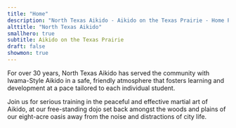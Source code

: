 ```yaml
---
title: "Home"
description: "North Texas Aikido - Aikido on the Texas Prairie - Home Page"
alttitle: "North Texas Aikido"
smallhero: true
subtitle: Aikido on the Texas Prairie
draft: false
showmon: true
---
```


For over 30 years, North Texas Aikido has served the community with Iwama-Style Aikido in a safe, friendly atmosphere that fosters learning and development at a pace tailored to each individual student.

Join us for serious training in the peaceful and effective martial art of Aikido, at our free-standing dojo set back amongst the woods and plains of our eight-acre oasis away from the noise and distractions of city life.
